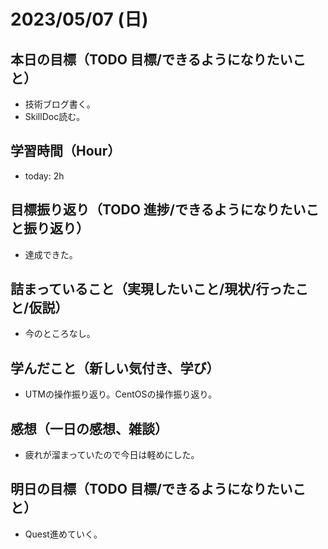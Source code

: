 # 2023/05/07 (日)

## 本日の目標（TODO 目標/できるようになりたいこと）

- 技術ブログ書く。
- SkillDoc読む。

## 学習時間（Hour）

- today: 2h

## 目標振り返り（TODO 進捗/できるようになりたいこと振り返り）

- 達成できた。

## 詰まっていること（実現したいこと/現状/行ったこと/仮説）

- 今のところなし。

## 学んだこと（新しい気付き、学び）

- UTMの操作振り返り。CentOSの操作振り返り。

## 感想（一日の感想、雑談）

- 疲れが溜まっていたので今日は軽めにした。

## 明日の目標（TODO 目標/できるようになりたいこと）

- Quest進めていく。
